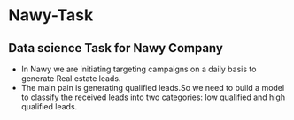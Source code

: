 # Nawy-Task
## Data science Task for Nawy Company 
- In Nawy we are initiating targeting campaigns on a daily basis to generate Real estate leads.
- The main pain is generating qualified leads.So we need to build a model to classify the received leads into two categories: low qualified and high qualified leads.


